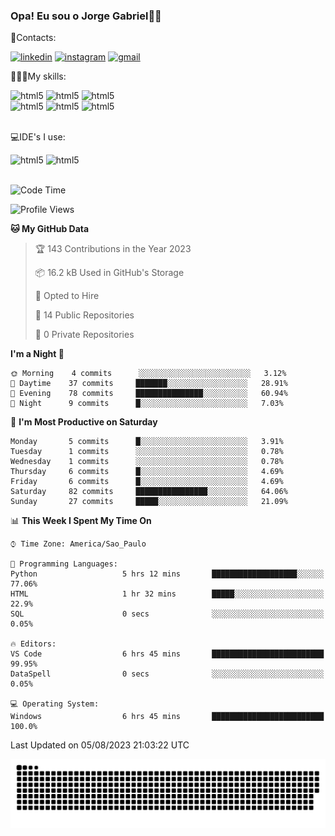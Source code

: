 
### Opa! Eu sou o Jorge Gabriel🤚🏾
📱Contacts: 

[![linkedin](https://img.shields.io/badge/LinkedIn-0077B5?style=for-the-badge&logo=linkedin&logoColor=white)](https://www.linkedin.com/in/jorge-g-717603souzag)
[![instagram](https://img.shields.io/badge/Instagram-E4405F?style=for-the-badge&logo=instagram&logoColor=white)](https://www.instagram.com/jorge__gabriel_/)
[![gmail](https://img.shields.io/badge/Gmail-D14836?style=for-the-badge&logo=gmail&logoColor=white)](https://mail.google.com/mail/u/0/?fs=1&tf=cm&source=mailto&to=gabrielgomes2003@gmail.com)

🧑🏾‍💻My skills:
<div <style>
    <img aling="center" alt="html5" src="https://img.shields.io/badge/Python-3776AB?style=for-the-badge&logo=python&logoColor=white"/> 
    <img aling="center" alt="html5" src="https://img.shields.io/badge/GIT-E44C30?style=for-the-badge&logo=git&logoColor=white"/>
    <img aling="center" alt="html5" src="https://img.shields.io/badge/Figma-F24E1E?style=for-the-badge&logo=figma&logoColor=white"/><br>
    <img aling="center" alt="html5" src="https://img.shields.io/badge/Microsoft_Office-D83B01?style=for-the-badge&logo=microsoft-office&logoColor=white"/> 
    <img aling="center" alt="html5" src="https://img.shields.io/badge/Adobe%20Illustrator-FF9A00?style=for-the-badge&logo=adobe%20illustrator&logoColor=white"/> 
    <img aling="center" alt="html5" src="https://img.shields.io/badge/Adobe%20Photoshop-31A8FF?style=for-the-badge&logo=Adobe%20Photoshop&logoColor=black"/> 
</div><br>

💻IDE's I use:
<div <style>
     <img aling="center" alt="html5" src="https://img.shields.io/badge/PyCharm-000000.svg?&style=for-the-badge&logo=PyCharm&logoColor=white"/>  
     <img aling="center" alt="html5" src="https://img.shields.io/badge/Visual_Studio_Code-0078D4?style=for-the-badge&logo=visual%20studio%20code&logoColor=white"/> 
</div><br>

<!--START_SECTION:waka-->
![Code Time](http://img.shields.io/badge/Code%20Time-77%20hrs%2042%20mins-blue)

![Profile Views](http://img.shields.io/badge/Profile%20Views-20-blue)

**🐱 My GitHub Data** 

> 🏆 143 Contributions in the Year 2023
 > 
> 📦 16.2 kB Used in GitHub's Storage 
 > 
> 💼 Opted to Hire
 > 
> 📜 14 Public Repositories 
 > 
> 🔑 0 Private Repositories  
 > 
**I'm a Night 🦉** 

```text
🌞 Morning    4 commits      ░░░░░░░░░░░░░░░░░░░░░░░░░   3.12% 
🌇 Daytime    37 commits     ███████░░░░░░░░░░░░░░░░░░   28.91% 
🌃 Evening    78 commits     ███████████████░░░░░░░░░░   60.94% 
🌙 Night      9 commits      █░░░░░░░░░░░░░░░░░░░░░░░░   7.03%

```
📅 **I'm Most Productive on Saturday** 

```text
Monday       5 commits      █░░░░░░░░░░░░░░░░░░░░░░░░   3.91% 
Tuesday      1 commits      ░░░░░░░░░░░░░░░░░░░░░░░░░   0.78% 
Wednesday    1 commits      ░░░░░░░░░░░░░░░░░░░░░░░░░   0.78% 
Thursday     6 commits      █░░░░░░░░░░░░░░░░░░░░░░░░   4.69% 
Friday       6 commits      █░░░░░░░░░░░░░░░░░░░░░░░░   4.69% 
Saturday     82 commits     ████████████████░░░░░░░░░   64.06% 
Sunday       27 commits     █████░░░░░░░░░░░░░░░░░░░░   21.09%

```


📊 **This Week I Spent My Time On** 

```text
⌚︎ Time Zone: America/Sao_Paulo

💬 Programming Languages: 
Python                   5 hrs 12 mins       ███████████████████░░░░░░   77.06% 
HTML                     1 hr 32 mins        █████░░░░░░░░░░░░░░░░░░░░   22.9% 
SQL                      0 secs              ░░░░░░░░░░░░░░░░░░░░░░░░░   0.05%

🔥 Editors: 
VS Code                  6 hrs 45 mins       █████████████████████████   99.95% 
DataSpell                0 secs              ░░░░░░░░░░░░░░░░░░░░░░░░░   0.05%

💻 Operating System: 
Windows                  6 hrs 45 mins       █████████████████████████   100.0%

```


 Last Updated on 05/08/2023 21:03:22 UTC
<!--END_SECTION:waka-->





<img alt="github-snake" src="https://github.com/J0rgeGabriel/J0rgeGabriel/blob/output/github-contribution-grid-snake-dark.svg" />
